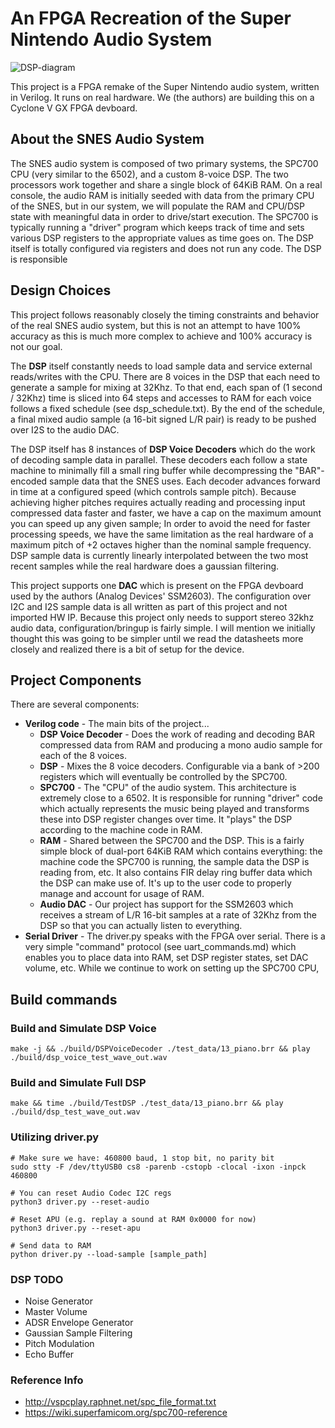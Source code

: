 # An FPGA Recreation of the Super Nintendo Audio System

![DSP-diagram](https://user-images.githubusercontent.com/407441/134456362-4cbd2c5c-7f39-46d0-a7ea-fe449cd971e9.png)

This project is a FPGA remake of the Super Nintendo audio system, written in Verilog. It runs on real hardware. We (the authors) are building this on a Cyclone V GX FPGA devboard.

## About the SNES Audio System
The SNES audio system is composed of two primary systems, the SPC700 CPU (very similar to the 6502), and a custom 8-voice DSP. The two processors work together and share a single block of 64KiB RAM. On a real console, the audio RAM is initially seeded with data from the primary CPU of the SNES, but in our system, we will populate the RAM and CPU/DSP state with meaningful data in order to drive/start execution. The SPC700 is typically running a "driver" program which keeps track of time and sets various DSP registers to the appropriate values as time goes on. The DSP itself is totally configured via registers and does not run any code. The DSP is responsible 

## Design Choices
This project follows reasonably closely the timing constraints and behavior of the real SNES audio system, but this is not an attempt to have 100% accuracy as this is much more complex to achieve and 100% accuracy is not our goal.  

The **DSP** itself constantly needs to load sample data and service external reads/writes with the CPU. There are 8 voices in the DSP that each need to generate a sample for mixing at 32Khz. To that end, each span of (1 second / 32Khz) time is sliced into 64 steps and accesses to RAM for each voice follows a fixed schedule (see dsp_schedule.txt). By the end of the schedule, a final mixed audio sample (a 16-bit signed L/R pair) is ready to be pushed over I2S to the audio DAC.

The DSP itself has 8 instances of **DSP Voice Decoders** which do the work of decoding sample data in parallel. These decoders each follow a state machine to minimally fill a small ring buffer while decompressing the "BAR"-encoded sample data that the SNES uses. Each decoder advances forward in time at a configured speed (which controls sample pitch). Because achieving higher pitches requires actually reading and processing input compressed data faster and faster, we have a cap on the maximum amount you can speed up any given sample; In order to avoid the need for faster processing speeds, we have the same limitation as the real hardware of a maximum pitch of +2 octaves higher than the nominal sample frequency. DSP sample data is currently linearly interpolated between the two most recent samples while the real hardware does a gaussian filtering.

This project supports one **DAC** which is present on the FPGA devboard used by the authors (Analog Devices' SSM2603). The configuration over I2C and I2S sample data is all written as part of this project and not imported HW IP. Because this project only needs to support stereo 32khz audio data, configuration/bringup is fairly simple. I will mention we initially thought this was going to be simpler until we read the datasheets more closely and realized there is a bit of setup for the device.

## Project Components
There are several components:
- **Verilog code** - The main bits of the project...
  - **DSP Voice Decoder** - Does the work of reading and decoding BAR compressed data from RAM and producing a mono audio sample for each of the 8 voices.
  - **DSP** - Mixes the 8 voice decoders. Configurable via a bank of >200 registers which will eventually be controlled by the SPC700.
  - **SPC700** - The "CPU" of the audio system. This architecture is  extremely close to a 6502. It is responsible for running "driver" code which actually represents the music being played and transforms these into DSP register changes over time. It "plays" the DSP according to the machine code in RAM.
  - **RAM** - Shared between the SPC700 and the DSP. This is a fairly simple block of dual-port 64KiB RAM which contains everything: the machine code the SPC700 is running, the sample data the DSP is reading from, etc. It also contains FIR delay ring buffer data which the DSP can make use of. It's up to the user code to properly manage and account for usage of RAM.
  - **Audio DAC** - Our project has support for the SSM2603 which receives a stream of L/R 16-bit samples at a rate of 32Khz from the DSP so that you can actually listen to everything.
- **Serial Driver** - The driver.py speaks with the FPGA over serial. There is a very simple "command" protocol (see uart_commands.md) which enables you to place data into RAM, set DSP register states, set DAC volume, etc. While we continue to work on setting up the SPC700 CPU, 

## Build commands

### Build and Simulate DSP Voice
```
make -j && ./build/DSPVoiceDecoder ./test_data/13_piano.brr && play ./build/dsp_voice_test_wave_out.wav
```

### Build and Simulate Full DSP
```
make && time ./build/TestDSP ./test_data/13_piano.brr && play ./build/dsp_test_wave_out.wav
```

### Utilizing driver.py
```
# Make sure we have: 460800 baud, 1 stop bit, no parity bit
sudo stty -F /dev/ttyUSB0 cs8 -parenb -cstopb -clocal -ixon -inpck 460800

# You can reset Audio Codec I2C regs
python3 driver.py --reset-audio

# Reset APU (e.g. replay a sound at RAM 0x0000 for now)
python3 driver.py --reset-apu

# Send data to RAM
python driver.py --load-sample [sample_path]
```

### DSP TODO
- Noise Generator
- Master Volume
- ADSR Envelope Generator
- Gaussian Sample Filtering
- Pitch Modulation
- Echo Buffer

### Reference Info
- http://vspcplay.raphnet.net/spc_file_format.txt
- https://wiki.superfamicom.org/spc700-reference
